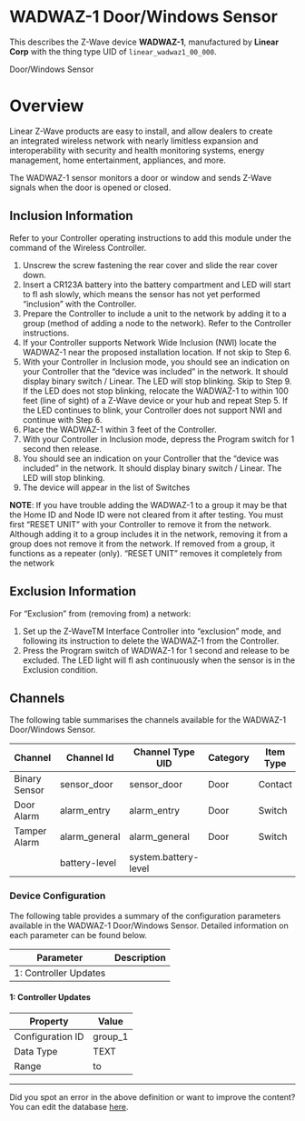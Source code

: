 
# WADWAZ-1 Door/Windows Sensor

This describes the Z-Wave device **WADWAZ-1**, manufactured by **Linear Corp** with the thing type UID of ```linear_wadwaz1_00_000```. 

Door/Windows Sensor  


# Overview #

Linear Z-Wave products are easy to install, and allow dealers to create an integrated wireless network with nearly limitless expansion and interoperability with security and health monitoring systems, energy management, home entertainment, appliances, and more.

The WADWAZ-1 sensor monitors a door or window and sends Z-Wave signals when the door is opened or closed.

  


## Inclusion Information ##

Refer to your Controller operating instructions to add this module under the command of the Wireless Controller.

1.  Unscrew the screw fastening the rear cover and slide the rear cover down.
2.  Insert a CR123A battery into the battery compartment and LED will start to fl ash slowly, which means the sensor has not yet performed “inclusion” with the Controller.
3.  Prepare the Controller to include a unit to the network by adding it to a group (method of adding a node to the network). Refer to the Controller instructions.
4.  If your Controller supports Network Wide Inclusion (NWI) locate the WADWAZ-1 near the proposed installation location. If not skip to Step 6.
5.  With your Controller in Inclusion mode, you should see an indication on your Controller that the “device was included” in the network. It should display binary switch / Linear. The LED will stop blinking. Skip to Step 9. If the LED does not stop blinking, relocate the WADWAZ-1 to within 100 feet (line of sight) of a Z-Wave device or your hub and repeat Step 5. If the LED continues to blink, your Controller does not support NWI and continue with Step 6.
6.  Place the WADWAZ-1 within 3 feet of the Controller.
7.  With your Controller in Inclusion mode, depress the Program switch for 1 second then release.
8.  You should see an indication on your Controller that the “device was included” in the network. It should display binary switch / Linear. The LED will stop blinking.
9.  The device will appear in the list of Switches

**NOTE**: If you have trouble adding the WADWAZ-1 to a group it may be that the Home ID and Node ID were not cleared from it after testing. You must first “RESET UNIT” with your Controller to remove it from the network. Although adding it to a group includes it in the network, removing it from a group does not remove it from the network. If removed from a group, it functions as a repeater (only). “RESET UNIT” removes it completely from the network

  


## Exclusion Information ##

For “Exclusion” from (removing from) a network:

1.  Set up the Z-WaveTM Interface Controller into “exclusion” mode, and following its instruction to delete the WADWAZ-1 from the Controller.
2.  Press the Program switch of WADWAZ-1 for 1 second and release to be excluded. The LED light will fl ash continuously when the sensor is in the Exclusion condition.

## Channels
The following table summarises the channels available for the WADWAZ-1 Door/Windows Sensor.

| Channel | Channel Id | Channel Type UID | Category | Item Type |
|---------|------------|------------------|----------|-----------|
| Binary Sensor | sensor_door | sensor_door | Door | Contact |
| Door Alarm | alarm_entry | alarm_entry | Door | Switch |
| Tamper Alarm | alarm_general | alarm_general | Door | Switch |
|  | battery-level | system.battery-level |  |  |




### Device Configuration
The following table provides a summary of the configuration parameters available in the WADWAZ-1 Door/Windows Sensor.
Detailed information on each parameter can be found below.

| Parameter   | Description |
|-------------|-------------|
| 1: Controller Updates |  |




#### 1: Controller Updates




| Property         | Value    |
|------------------|----------|
| Configuration ID | group_1 |
| Data Type        | TEXT |
| Range |  to  |






---

Did you spot an error in the above definition or want to improve the content?
You can edit the database [here](http://www.cd-jackson.com/index.php/zwave/zwave-device-database/zwave-device-list/devicesummary/9).

